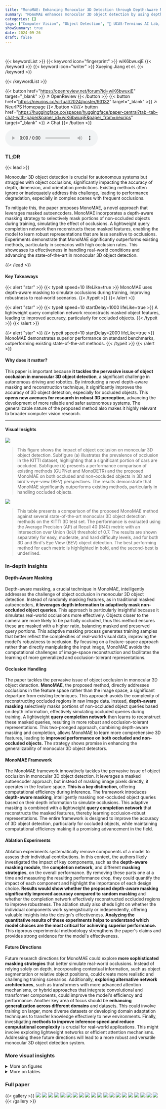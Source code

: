 ```yaml
---
title: "MonoMAE: Enhancing Monocular 3D Detection through Depth-Aware Masked Autoencoders"
summary: "MonoMAE enhances monocular 3D object detection by using depth-aware masked autoencoders to effectively handle object occlusions, achieving superior performance on both occluded and non-occluded object..."
categories: []
tags: ["Computer Vision", "Object Detection", "🏢 UCAS-Terminus AI Lab, University of Chinese Academy of Sciences, China",]
showSummary: true
date: 2024-09-26
draft: false
---
```


<br>

{{< keywordList >}}
{{< keyword icon="fingerprint" >}} wiK6bwuxjE {{< /keyword >}}
{{< keyword icon="writer" >}} Xueying Jiang et el. {{< /keyword >}}
 
{{< /keywordList >}}

{{< button href="https://openreview.net/forum?id=wiK6bwuxjE" target="_blank" >}}
↗ OpenReview
{{< /button >}}
{{< button href="https://neurips.cc/virtual/2024/poster/93132" target="_blank" >}}
↗ NeurIPS Homepage
{{< /button >}}{{< button href="https://huggingface.co/spaces/huggingface/paper-central?tab=tab-chat-with-paper&paper_id=wiK6bwuxjE&paper_from=neurips" target="_blank" >}}
↗ Chat
{{< /button >}}



<audio controls>
    <source src="https://ai-paper-reviewer.com/wiK6bwuxjE/podcast.wav" type="audio/wav">
    Your browser does not support the audio element.
</audio>


### TL;DR


{{< lead >}}

Monocular 3D object detection is crucial for autonomous systems but struggles with object occlusions, significantly impacting the accuracy of depth, dimension, and orientation predictions. Existing methods often ignore or inadequately address this challenge, leading to performance degradation, especially in complex scenes with frequent occlusions. 



To mitigate this, the paper proposes MonoMAE, a novel approach that leverages masked autoencoders. MonoMAE incorporates a depth-aware masking strategy to selectively mask portions of non-occluded objects during training, simulating the effect of occlusions.  A lightweight query completion network then reconstructs these masked features, enabling the model to learn robust representations that are less sensitive to occlusions.  Experiments demonstrate that MonoMAE significantly outperforms existing methods, particularly in scenarios with high occlusion rates.  This showcases its effectiveness in handling real-world conditions and advancing the state-of-the-art in monocular 3D object detection.

{{< /lead >}}


#### Key Takeaways

{{< alert "star" >}}
{{< typeit speed=10 lifeLike=true >}} MonoMAE uses depth-aware masking to simulate occlusions during training, improving robustness to real-world scenarios. {{< /typeit >}}
{{< /alert >}}

{{< alert "star" >}}
{{< typeit speed=10 startDelay=1000 lifeLike=true >}} A lightweight query completion network reconstructs masked object features, leading to improved accuracy, particularly for occluded objects. {{< /typeit >}}
{{< /alert >}}

{{< alert "star" >}}
{{< typeit speed=10 startDelay=2000 lifeLike=true >}} MonoMAE demonstrates superior performance on standard benchmarks, outperforming existing state-of-the-art methods. {{< /typeit >}}
{{< /alert >}}

#### Why does it matter?
This paper is important because **it tackles the pervasive issue of object occlusion in monocular 3D object detection**, a significant challenge in autonomous driving and robotics.  By introducing a novel depth-aware masking and reconstruction technique, it significantly improves the accuracy of 3D object detection, especially for occluded objects. This **opens new avenues for research in robust 3D perception**, advancing the development of more reliable and safer autonomous systems. The generalizable nature of the proposed method also makes it highly relevant to broader computer vision research.

------
#### Visual Insights



![](https://ai-paper-reviewer.com/wiK6bwuxjE/figures_1_1.jpg)

> This figure shows the impact of object occlusion on monocular 3D object detection.  Subfigure (a) illustrates the prevalence of occlusion in the KITTI dataset, highlighting that a significant portion of cars are occluded.  Subfigure (b) presents a performance comparison of existing methods (GUPNet and MonoDETR) and the proposed MonoMAE on both occluded and non-occluded objects in 3D and bird's-eye-view (BEV) perspectives. The results demonstrate that MonoMAE significantly outperforms existing methods, particularly in handling occluded objects.





![](https://ai-paper-reviewer.com/wiK6bwuxjE/tables_5_1.jpg)

> This table presents a comparison of the proposed MonoMAE method against several state-of-the-art monocular 3D object detection methods on the KITTI 3D test set.  The performance is evaluated using the Average Precision (AP) at Recall 40 (R40) metric with an Intersection over Union (IoU) threshold of 0.7.  The results are shown separately for easy, moderate, and hard difficulty levels, and for both 3D and Bird's Eye View (BEV) object detection. The best performing method for each metric is highlighted in bold, and the second-best is underlined.





### In-depth insights


#### Depth-Aware Masking
Depth-aware masking, a crucial technique in MonoMAE, intelligently addresses the challenge of object occlusion in monocular 3D object detection.  Instead of randomly masking features, as in traditional masked autoencoders, **it leverages depth information to adaptively mask non-occluded object queries**. This approach is particularly insightful because it simulates real-world occlusions more effectively.  Objects closer to the camera are more likely to be partially occluded, thus this method ensures these are masked with a higher ratio, balancing masked and preserved query portions. This adaptive masking process generates training samples that better reflect the complexities of real-world visual data, improving the model's robustness to occlusion.  By focusing on a feature-space approach rather than directly manipulating the input image, MonoMAE avoids the computational challenges of image-space reconstruction and facilitates the learning of more generalized and occlusion-tolerant representations.

#### Occlusion Handling
The paper tackles the pervasive issue of object occlusion in monocular 3D object detection.  **MonoMAE**, the proposed method, directly addresses occlusions in the feature space rather than the image space, a significant departure from existing techniques.  This approach avoids the complexity of reconstructing occluded regions in raw image data. Instead, **depth-aware masking** selectively masks portions of non-occluded object queries based on depth information, effectively simulating occluded queries during training.  A lightweight **query completion network** then learns to reconstruct these masked queries, resulting in more robust and occlusion-tolerant representations. This two-pronged approach, combining depth-aware masking and completion, allows MonoMAE to learn more comprehensive 3D features, leading to **improved performance on both occluded and non-occluded objects.** The strategy shows promise in enhancing the generalizability of monocular 3D object detectors.

#### MonoMAE Framework
The MonoMAE framework innovatively tackles the pervasive issue of object occlusion in monocular 3D object detection.  It leverages a masked autoencoder approach, but instead of masking image pixels directly, it operates in the feature space. **This is a key distinction**, offering computational efficiency during inference.  The framework introduces **depth-aware masking**, intelligently masking non-occluded object queries based on their depth information to simulate occlusions. This adaptive masking is combined with a lightweight **query completion network** that reconstructs the masked features, thereby learning occlusion-robust representations.  The entire framework is designed to improve the accuracy of 3D object detection, particularly for occluded objects, while maintaining computational efficiency making it a promising advancement in the field.

#### Ablation Experiments
Ablation experiments systematically remove components of a model to assess their individual contributions.  In this context, the authors likely investigated the impact of key components, such as the **depth-aware masking module**, the **completion network**, and different **masking strategies**, on the overall performance.  By removing these parts one at a time and measuring the resulting performance drop, they could quantify the impact of each component and highlight the importance of each design choice.  **Results would show whether the proposed depth-aware masking significantly improved accuracy compared to random masking** and whether the completion network effectively reconstructed occluded regions to improve robustness. The ablation study also sheds light on whether the individual components work synergistically or independently, offering valuable insights into the design's effectiveness.  **Analyzing the quantitative results of these experiments helps to understand which model choices are the most critical for achieving superior performance.** This rigorous experimental methodology strengthens the paper's claims and provides strong evidence for the model's effectiveness.

#### Future Directions
Future research directions for MonoMAE could explore **more sophisticated masking strategies** that better simulate real-world occlusions.  Instead of relying solely on depth, incorporating contextual information, such as object segmentation or relative object positions, could create more realistic and challenging training scenarios.  Additionally, **exploring alternative network architectures**, such as transformers with more advanced attention mechanisms, or hybrid approaches that integrate convolutional and transformer components, could improve the model's efficiency and performance. Another key area of focus should be **enhancing generalization across different domains** and datasets.  This could involve training on larger, more diverse datasets or developing domain adaptation techniques to transfer knowledge effectively to new environments.  Finally, investigating **methods to improve inference speed and reduce computational complexity** is crucial for real-world applications. This might involve exploring lightweight networks or efficient attention mechanisms.  Addressing these future directions will lead to a more robust and versatile monocular 3D object detection system.


### More visual insights

<details>
<summary>More on figures
</summary>


![](https://ai-paper-reviewer.com/wiK6bwuxjE/figures_3_1.jpg)

> This figure illustrates the training process of the MonoMAE model.  It starts with a single image input, which is processed by a 3D backbone to generate a sequence of 3D object queries. These queries are then classified into occluded and non-occluded groups. The non-occluded queries are masked using a depth-aware masking technique, simulating the effect of occlusion. A completion network reconstructs these masked queries. Finally, both the completed (reconstructed) and originally occluded queries are used to train a 3D detection head, allowing the model to learn from both occluded and non-occluded objects.


![](https://ai-paper-reviewer.com/wiK6bwuxjE/figures_4_1.jpg)

> This figure illustrates the Depth-Aware Masking mechanism used in MonoMAE.  Panel (a) shows a 3D visualization of objects at varying distances from the camera, highlighting how objects farther away appear smaller and contain less visual information.  Panel (b) details how the masking process works: non-occluded object queries are masked adaptively based on their depth; closer objects have a larger mask ratio applied to simulate occlusion. This adaptive masking compensates for the information loss associated with distant objects.


![](https://ai-paper-reviewer.com/wiK6bwuxjE/figures_6_1.jpg)

> This figure compares the detection results of MonoMAE against two state-of-the-art methods (GUPNet and MonoDETR) on the KITTI validation dataset.  It shows example images (top row) and their corresponding bird's-eye-view (BEV) representations (bottom row) for two different cases.  Red boxes indicate ground truth annotations, green boxes show MonoMAE's predictions, and blue boxes are for the other two methods. Red arrows highlight objects where the predictions of the different models significantly differ, illustrating the superior performance of MonoMAE in handling object occlusion. Note that the LiDAR point cloud is used for visualization only and isn't part of the MonoMAE training process.


</details>




<details>
<summary>More on tables
</summary>


![](https://ai-paper-reviewer.com/wiK6bwuxjE/tables_6_1.jpg)
> This table presents the ablation study results on the KITTI 3D validation set to analyze the impact of different components of MonoMAE.  It shows the performance (AP3D and APBEV) under various configurations of the model, including with and without the Non-Occluded Query Grouping (NOQG), Depth-Aware Masking (DAM), and Completion Network (CN). The baseline model (*) includes only NOQG. The results help to understand the contribution of each component to the overall performance.

![](https://ai-paper-reviewer.com/wiK6bwuxjE/tables_7_1.jpg)
> This table presents the results of an ablation study that examines the effectiveness of different masking strategies used in the MonoMAE model.  Three masking strategies are compared: Image Masking, Query Masking (without Depth-Aware), and Query Masking (with Depth-Aware). The table shows the Average Precision (AP) for different levels of object occlusion (Easy, Moderate, Hard) in both 3D and Bird's Eye View (BEV) perspectives. The results demonstrate that Depth-Aware Query Masking significantly improves the performance of the model compared to the other methods.

![](https://ai-paper-reviewer.com/wiK6bwuxjE/tables_7_2.jpg)
> This table shows the ablation study results on the KITTI 3D validation set by varying the loss functions used in MonoMAE.  It compares the performance (AP3D and APBEV) with different combinations of the occlusion classification loss (L<sub>occ</sub>) and the completion loss (L<sub>com</sub>). Row 3 shows the best overall performance, indicating that using both loss functions is crucial for optimal results.

![](https://ai-paper-reviewer.com/wiK6bwuxjE/tables_8_1.jpg)
> This table compares the inference time in milliseconds (ms) of five different monocular 3D object detection methods: GUPNet [37], MonoDTR [19], MonoDETR [66], MonoMAE without the Completion Network (Ours*), and MonoMAE with the Completion Network (Ours).  The results show that MonoMAE (with or without the completion network) generally has a faster inference speed than the other methods.

![](https://ai-paper-reviewer.com/wiK6bwuxjE/tables_8_2.jpg)
> This table presents the results of cross-dataset evaluations, where the model is trained on the KITTI dataset and tested on both KITTI validation and nuScenes frontal validation sets.  The evaluation metric used is the mean absolute depth error, with lower values indicating better performance.  The table compares the performance of MonoMAE against several other state-of-the-art monocular 3D object detection methods, categorized by depth range (0-20m, 20-40m, 40-∞m) and overall performance across all depth ranges.

</details>




### Full paper

{{< gallery >}}
<img src="https://ai-paper-reviewer.com/wiK6bwuxjE/1.png" class="grid-w50 md:grid-w33 xl:grid-w25" />
<img src="https://ai-paper-reviewer.com/wiK6bwuxjE/2.png" class="grid-w50 md:grid-w33 xl:grid-w25" />
<img src="https://ai-paper-reviewer.com/wiK6bwuxjE/3.png" class="grid-w50 md:grid-w33 xl:grid-w25" />
<img src="https://ai-paper-reviewer.com/wiK6bwuxjE/4.png" class="grid-w50 md:grid-w33 xl:grid-w25" />
<img src="https://ai-paper-reviewer.com/wiK6bwuxjE/5.png" class="grid-w50 md:grid-w33 xl:grid-w25" />
<img src="https://ai-paper-reviewer.com/wiK6bwuxjE/6.png" class="grid-w50 md:grid-w33 xl:grid-w25" />
<img src="https://ai-paper-reviewer.com/wiK6bwuxjE/7.png" class="grid-w50 md:grid-w33 xl:grid-w25" />
<img src="https://ai-paper-reviewer.com/wiK6bwuxjE/8.png" class="grid-w50 md:grid-w33 xl:grid-w25" />
<img src="https://ai-paper-reviewer.com/wiK6bwuxjE/9.png" class="grid-w50 md:grid-w33 xl:grid-w25" />
<img src="https://ai-paper-reviewer.com/wiK6bwuxjE/10.png" class="grid-w50 md:grid-w33 xl:grid-w25" />
<img src="https://ai-paper-reviewer.com/wiK6bwuxjE/11.png" class="grid-w50 md:grid-w33 xl:grid-w25" />
<img src="https://ai-paper-reviewer.com/wiK6bwuxjE/12.png" class="grid-w50 md:grid-w33 xl:grid-w25" />
<img src="https://ai-paper-reviewer.com/wiK6bwuxjE/13.png" class="grid-w50 md:grid-w33 xl:grid-w25" />
<img src="https://ai-paper-reviewer.com/wiK6bwuxjE/14.png" class="grid-w50 md:grid-w33 xl:grid-w25" />
<img src="https://ai-paper-reviewer.com/wiK6bwuxjE/15.png" class="grid-w50 md:grid-w33 xl:grid-w25" />
<img src="https://ai-paper-reviewer.com/wiK6bwuxjE/16.png" class="grid-w50 md:grid-w33 xl:grid-w25" />
<img src="https://ai-paper-reviewer.com/wiK6bwuxjE/17.png" class="grid-w50 md:grid-w33 xl:grid-w25" />
<img src="https://ai-paper-reviewer.com/wiK6bwuxjE/18.png" class="grid-w50 md:grid-w33 xl:grid-w25" />
<img src="https://ai-paper-reviewer.com/wiK6bwuxjE/19.png" class="grid-w50 md:grid-w33 xl:grid-w25" />
<img src="https://ai-paper-reviewer.com/wiK6bwuxjE/20.png" class="grid-w50 md:grid-w33 xl:grid-w25" />
{{< /gallery >}}